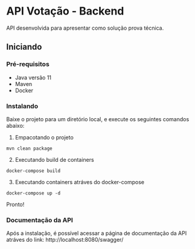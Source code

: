 # API Votação - Backend

API desenvolvida para apresentar como solução prova técnica.

## Iniciando

### Pré-requisitos

* Java versão 11
* Maven 
* Docker

### Instalando

Baixe o projeto para um diretório local, e execute os seguintes comandos abaixo:

1. Empacotando o projeto 
```
mvn clean package
```

2. Executando build de containers
```
docker-compose build
```

3. Executando containers atráves do docker-compose
```
docker-compose up -d
```
Pronto!

### Documentação da API

Após a instalação, é possível acessar a página de documentação da API atráves do link: http://localhost:8080/swagger/


